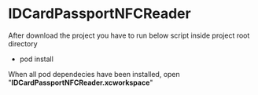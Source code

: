 # IDCardPassportNFCReader

After download the project you have to run below script inside project root directory

- pod install

When all pod dependecies have been installed, open "**IDCardPassportNFCReader.xcworkspace**"
